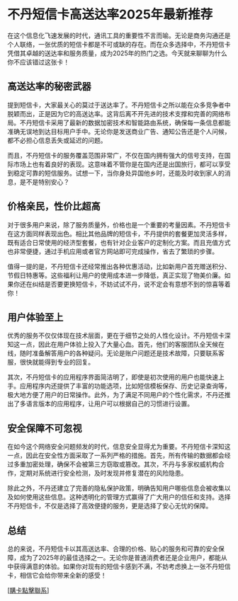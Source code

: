 # 不丹短信卡高送达率2025年最新推荐

在这个信息化飞速发展的时代，通讯工具的重要性不言而喻。无论是商务沟通还是个人联络，一张优质的短信卡都是不可或缺的存在。而在众多选择中，不丹短信卡凭借其卓越的送达率和服务质量，成为2025年的热门之选。今天就来聊聊为什么你不应该错过这张卡！

## 高送达率的秘密武器

提到短信卡，大家最关心的莫过于送达率了。不丹短信卡之所以能在众多竞争者中脱颖而出，正是因为它的高送达率。这背后离不开先进的技术支撑和完善的网络布局。不丹短信卡采用了最新的数据加密技术和智能路由系统，确保每一条信息都能准确无误地到达目标用户手中。无论你是发送商业广告、通知公告还是个人问候，都不必担心信息丢失或延迟的问题。

而且，不丹短信卡的服务覆盖范围非常广，不仅在国内拥有强大的信号支持，在国际市场上也有着良好的表现。这意味着不管你是在国内还是出国旅行，都可以享受到稳定可靠的短信服务。试想一下，当你身处异国他乡时，还能及时收到家人的消息，是不是特别安心？

## 价格亲民，性价比超高

对于很多用户来说，除了服务质量外，价格也是一个重要的考量因素。不丹短信卡在这方面同样表现出色。相比其他品牌的短信卡，不丹提供的套餐更加灵活多样，既有适合日常使用的经济型套餐，也有针对企业客户的定制化方案。而且充值方式也非常便捷，通过手机应用或者官方网站即可完成操作，省去了繁琐的步骤。

值得一提的是，不丹短信卡还经常推出各种优惠活动，比如新用户首充赠送积分、节假日特惠等。这些福利让用户的使用成本进一步降低，真正实现了物美价廉。如果你还在纠结是否要更换短信卡，不妨试试不丹，说不定会有意想不到的惊喜等着你！

## 用户体验至上

优秀的服务不仅仅体现在技术层面，更在于细节之处的人性化设计。不丹短信卡深知这一点，因此在用户体验上投入了大量心血。首先，他们的客服团队全天候在线，随时准备解答用户的各种疑问。无论是账户问题还是技术故障，只要联系客服，很快就能得到专业的回复。

其次，不丹短信卡的应用程序界面简洁明了，即使是初次使用的用户也能快速上手。应用程序内还提供了丰富的功能选项，比如短信模板保存、历史记录查询等，极大地方便了用户的日常操作。此外，为了满足不同用户的个性化需求，不丹还推出了多语言版本的应用程序，让用户可以根据自己的习惯进行设置。

## 安全保障不可忽视

在如今这个网络安全问题频发的时代，信息安全显得尤为重要。不丹短信卡深知这一点，因此在安全性方面采取了一系列严格的措施。首先，所有传输的数据都会经过多重加密处理，确保不会被第三方窃取或篡改。其次，不丹与多家权威机构合作，定期对系统进行安全检测，及时发现并修复潜在的风险隐患。

除此之外，不丹还建立了完善的隐私保护政策，明确告知用户哪些信息会被收集以及如何使用这些信息。这种透明化的管理方式赢得了广大用户的信任和支持。选择不丹短信卡，不仅是选择了高效便捷的服务，更是选择了安心无忧的保障。

## 总结

总的来说，不丹短信卡以其高送达率、合理的价格、贴心的服务和可靠的安全保障，成为了2025年的最佳选择之一。无论你是普通消费者还是企业用户，都能从中获得满意的体验。如果你对现有的短信卡感到不满，不妨考虑换上一张不丹短信卡，相信它会给你带来全新的感受！

[[購卡點擊聯系](https://t.me/s/SXDXQF)]